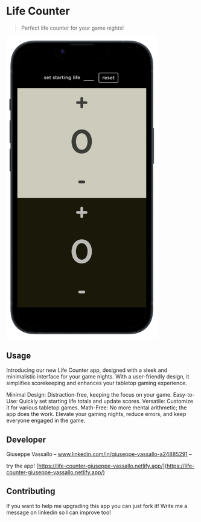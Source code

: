 # Life Counter
> Perfect life counter for your game nights!

<img src="assets/img/screenshot.png" width="400px" >

## Usage

Introducing our new Life Counter app, designed with a sleek and minimalistic interface for your game nights. With a user-friendly design, it simplifies scorekeeping and enhances your tabletop gaming experience.

Minimal Design: Distraction-free, keeping the focus on your game.
Easy-to-Use: Quickly set starting life totals and update scores.
Versatile: Customize it for various tabletop games.
Math-Free: No more mental arithmetic; the app does the work.
Elevate your gaming nights, reduce errors, and keep everyone engaged in the game.

## Developer

Giuseppe Vassallo – www.linkedin.com/in/giuseppe-vassallo-a24885291 –

try the app! [https://life-counter-giuseppe-vassallo.netlify.app/](https://life-counter-giuseppe-vassallo.netlify.app/)

## Contributing

If you want to help me upgrading this app you can just fork it! Write me a message on linkedin so I can improve too!
